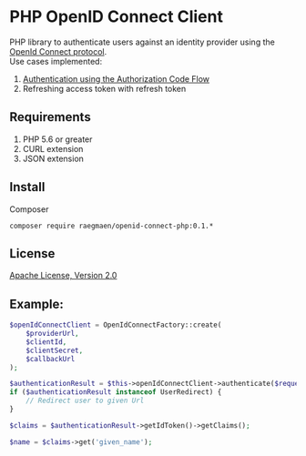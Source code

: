 PHP OpenID Connect Client
========================
PHP library to authenticate users against an identity provider using the [OpenId Connect protocol](http://openid.net/specs/openid-connect-core-1_0.html).  
Use cases implemented:
1. [Authentication using the Authorization Code Flow](http://openid.net/specs/openid-connect-core-1_0.html#CodeFlowAuth)
2. Refreshing access token with refresh token
## Requirements
 1. PHP 5.6 or greater
 2. CURL extension
 3. JSON extension

## Install
Composer
```
composer require raegmaen/openid-connect-php:0.1.*
```

## License
[Apache License, Version 2.0](/LICENSE.txt)

## Example:

```php
$openIdConnectClient = OpenIdConnectFactory::create(
    $providerUrl,
    $clientId,
    $clientSecret,
    $callbackUrl
);

$authenticationResult = $this->openIdConnectClient->authenticate($requestData);
if ($authenticationResult instanceof UserRedirect) {
    // Redirect user to given Url
}

$claims = $authenticationResult->getIdToken()->getClaims();

$name = $claims->get('given_name');
```
